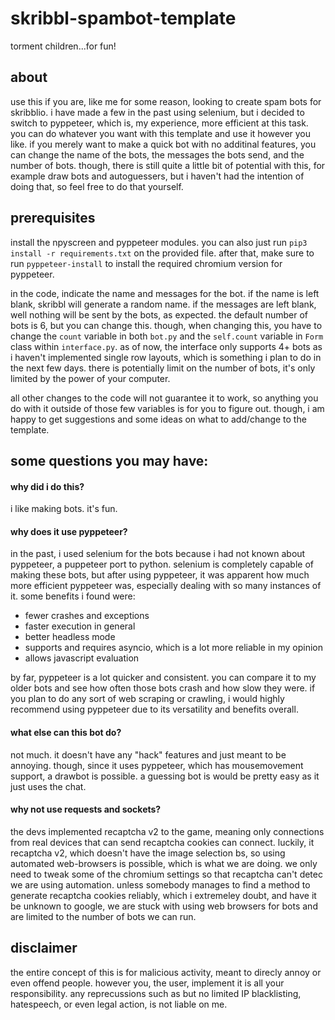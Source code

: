 # skribbl-spambot-template
torment children...for fun!
## about
use this if you are, like me for some reason, looking to create spam bots for skribblio. i have made a few in the past using selenium, but i decided to switch to pyppeteer, which is, my experience, more efficient at this task. you can do whatever you want with this template and use it however you like. if you merely want to make a quick bot with no additinal features, you can change the name of the bots, the messages the bots send, and the number of bots. though, there is still quite a little bit of potential with this, for example draw bots and autoguessers, but i haven't had the intention of doing that, so feel free to do that yourself.

## prerequisites
install the npyscreen and pyppeteer modules. you can also just run `pip3 install -r requirements.txt` on the provided file. after that, make sure to run `pyppeteer-install` to install the required chromium version for pyppeteer. 

in the code, indicate the name and messages for the bot. if the name is left blank, skribbl will generate a random name. if the messages are left blank, well nothing will be sent by the bots, as expected. the default number of bots is 6, but you can change this. though, when changing this, you have to change the `count` variable in both `bot.py` and the `self.count` variable in `Form` class within `interface.py`. as of now, the interface only supports 4+ bots as i haven't implemented single row layouts, which is something i plan to do in the next few days. there is potentially limit on the number of bots, it's only limited by the power of your computer. 

all other changes to the code will not guarantee it to work, so anything you do with it outside of those few variables is for you to figure out. though, i am happy to get suggestions and some ideas on what to add/change to the template.

## some questions you may have:
#### why did i do this?
i like making bots. it's fun.
#### why does it use pyppeteer?
in the past, i used selenium for the bots because i had not known about pyppeteer, a puppeteer port to python. selenium is completely capable of making these bots, but after using pyppeteer, it was apparent how much more efficient pyppeteer was, especially dealing with so many instances of it. some benefits i found were:
- fewer crashes and exceptions
- faster execution in general
- better headless mode
- supports and requires asyncio, which is a lot more reliable in my opinion
- allows javascript evaluation

by far, pyppeteer is a lot quicker and consistent. you can compare it to my older bots and see how often those bots crash and how slow they were. if you plan to do any sort of web scraping or crawling, i would highly recommend using pyppeteer due to its versatility and benefits overall.
#### what else can this bot do?
not much. it doesn't have any "hack" features and just meant to be annoying. though, since it uses pyppeteer, which has mousemovement support, a drawbot is possible. a guessing bot is would be pretty easy as it just uses the chat.
#### why not use requests and sockets?
the devs implemented recaptcha v2 to the game, meaning only connections from real devices that can send recaptcha cookies can connect. luckily, it recaptcha v2, which doesn't have the image selection bs, so using automated web-browsers is possible, which is what we are doing. we only need to tweak some of the chromium settings so that recaptcha can't detec we are using automation. unless somebody manages to find a method to generate recaptcha cookies reliably, which i extremeley doubt, and have it be unknown to google, we are stuck with using web browsers for bots and are limited to the number of bots we can run.

## disclaimer
the entire concept of this is for malicious activity, meant to direcly annoy or even offend people. however you, the user, implement it is all your responsibility. any reprecussions such as but no limited IP blacklisting, hatespeech, or even legal action, is not liable on me. 
